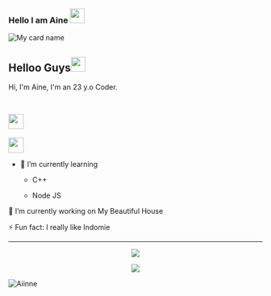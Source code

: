 ### Hello I am Aine <img src="https://github.com/TheDudeThatCode/TheDudeThatCode/blob/master/Assets/Hi.gif" width="29px">

![My card name](https://cardivo.vercel.app/api?name=Aine&description=Hi,%20i%27m%20a%20developer%20end%20back%20and%20i%20am%2023%20y.o.%20Nice%20to%20meet%20you%20%F0%9F%91%8B&image=https://telegra.ph/file/456f00853b6116056be74.jpg)

## Helloo Guys<img src="https://github.com/TheDudeThatCode/TheDudeThatCode/blob/master/Assets/Hi.gif" width="29px">

Hi, I'm Aine, I'm an 23 y.o Coder.

<br>

<p align='center'>

   <a href="https://wa.me/62895330379186"><img height="30" src="https://telegra.ph/file/74e742d63924a4b4cd625.jpg"></a>&nbsp;&nbsp;&nbsp;&nbsp;

   <a href="https://instagram.com/ainee_bot"><img height="30" src="https://raw.githubusercontent.com/TobyG74/TobyG74/main/instagram.jpg"></a>

</P>

- 🌱 I’m currently learning

  - C++

  - Node JS

🔭 I’m currently working on My Beautiful House

 

 ⚡ Fun fact: I really like Indomie

 ------
<p align="center"><a href="https://github.com/Aiinne"><img src="https://github-readme-stats.vercel.app/api?username=Aiinne&show_icons=true&theme=tokyonight"></a></p>
<p align="center">
  <a href="https://github.com/aiinne"><img src="https://github-readme-stats.vercel.app/api/top-langs?username=Aiinne&bg_color=30,e96443,904e95&title_color=fff&text_color=fff&hide_border=true&show_icons=true&layout=compact" /></a>
</p>

<p><img align="center" <img src="https://github-readme-streak-stats.herokuapp.com/?user=Aiinne&" alt="Aiinne" /></p>
